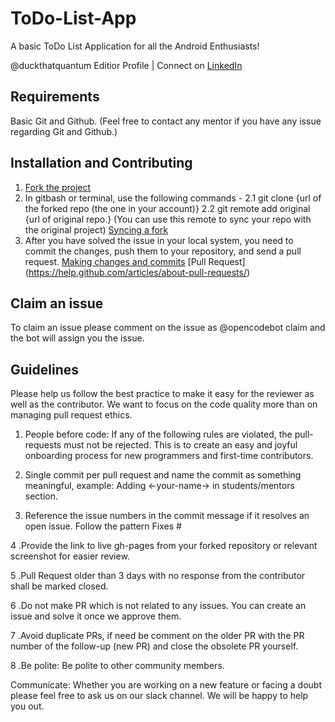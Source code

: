 # ToDo-List-App

A basic ToDo List Application for all the Android Enthusiasts!

@duckthatquantum Editior Profile | 
Connect on [LinkedIn](https://www.linkedin.com/in/chadlsmathersofficial/)

## Requirements
Basic Git and Github. (Feel free to contact any mentor if you have any issue regarding Git and Github.)

## Installation and Contributing

1. [Fork the project](https://help.github.com/articles/fork-a-repo/#step-2-create-a-local-clone-of-your-fork)
2. In gitbash or terminal, use the following commands - 
   2.1 git clone {url of the forked repo (the one in your account)}
   2.2 git remote add original {url of original repo.}
       (You can use this remote to sync your repo with the original project) [Syncing a fork](https://help.github.com/articles/syncing-a-fork/)
3. After you have solved the issue in your local system, you need to commit the changes, push them to your repository,
   and send a pull request.
   [Making changes and commits](https://dont-be-afraid-to-commit.readthedocs.io/en/latest/git/commandlinegit.html#commit-your-changes)
   [Pull Request] (https://help.github.com/articles/about-pull-requests/)

## Claim an issue
To claim an issue please comment on the issue as @opencodebot claim and the bot will assign you the issue.

## Guidelines

Please help us follow the best practice to make it easy for the reviewer as well as the contributor. We want to focus on the code quality more than on managing pull request ethics.

1. People before code: If any of the following rules are violated, the pull-requests must not be rejected. This is to create an easy and joyful onboarding process for new programmers and first-time contributors.

2. Single commit per pull request and name the commit as something meaningful, example: Adding <-your-name-> in students/mentors section.

3. Reference the issue numbers in the commit message if it resolves an open issue. Follow the pattern Fixes #

4 .Provide the link to live gh-pages from your forked repository or relevant screenshot for easier review.

5 .Pull Request older than 3 days with no response from the contributor shall be marked closed.

6 .Do not make PR which is not related to any issues. You can create an issue and solve it once we approve them.

7 .Avoid duplicate PRs, if need be comment on the older PR with the PR number of the follow-up (new PR) and close the obsolete PR yourself.

8 .Be polite: Be polite to other community members.

Communicate: Whether you are working on a new feature or facing a doubt please feel free to ask us on our slack channel. We will be happy to help you out.
